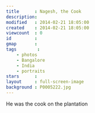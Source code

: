 ```yaml
---
title      : Nagesh, the Cook
description: 
modified   : 2014-02-21 18:05:00
created    : 2014-02-21 18:05:00
viewcount  : 0
id         : 
gmap       : 
tags        :
    - photos
    - Bangalore
    - India
    - portraits
stars      : 
layout     : full-screen-image
background : P0005222.jpg
---
```


He was the cook on the plantation
